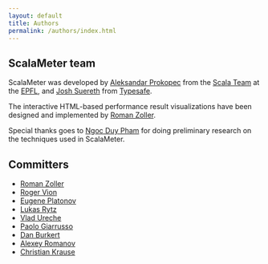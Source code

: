 ```yaml
---
layout: default
title: Authors
permalink: /authors/index.html
---
```


## ScalaMeter team

ScalaMeter was developed by [Aleksandar Prokopec](http://people.epfl.ch/aleksandar.prokopec) from the [Scala Team](http://lamp.epfl.ch/) at the [EPFL](http://epfl.ch/),
and [Josh Suereth](http://jsuereth.com/) from [Typesafe](http://typesafe.com/).

The interactive HTML-based performance result visualizations have been designed and implemented by [Roman Zoller](https://github.com/rzoller).

Special thanks goes to [Ngoc Duy Pham](https://github.com/ngocduy-pham) for doing preliminary research
on the techniques used in ScalaMeter.

## Committers

- [Roman Zoller](https://github.com/rzoller)
- [Roger Vion](https://github.com/vrepfl)
- [Eugene Platonov](https://github.com/jozic)
- [Lukas Rytz](https://github.com/lrytz)
- [Vlad Ureche](https://github.com/VladUreche)
- [Paolo Giarrusso](http://www.informatik.uni-marburg.de/~pgiarrusso/)
- [Dan Burkert](https://github.com/danburkert)
- [Alexey Romanov](https://github.com/alexeyr)
- [Christian Krause](https://github.com/wookietreiber)
